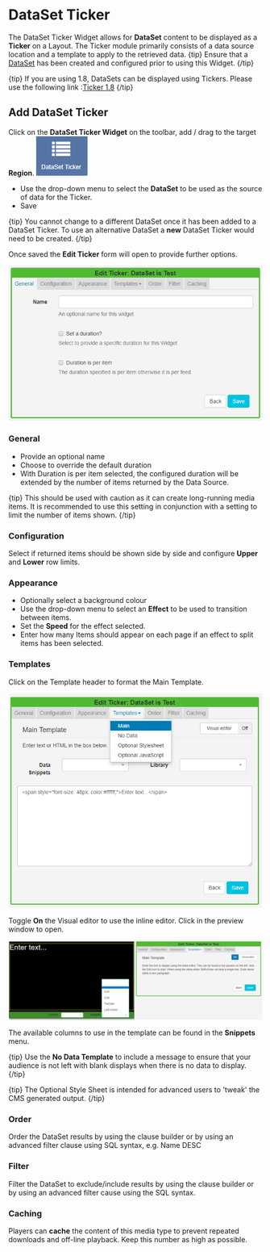 <!--toc=widgets-->
# DataSet Ticker

The DataSet Ticker Widget allows for **DataSet** content to be displayed as a **Ticker** on a Layout. The Ticker module primarily consists of a data source location and a template to apply to the retrieved data.
{tip}
Ensure that a [DataSet](https://xibo.org.uk/manual/en/media_datasets.html) has been created and configured prior to using this Widget.
{/tip}

{tip}
If you are using 1.8, DataSets can be displayed using Tickers. Please use the following link :[Ticker 1.8](media_module_ticker_1.8.html)
{/tip}



## Add DataSet Ticker

Click on the **DataSet Ticker Widget** on the toolbar,  add / drag to the target **Region**.  ![DataSet Ticker Widget](img/v2_media_datasetticker_widget.png)

- Use the drop-down menu to select the **DataSet** to be used as the source of data for the Ticker.
- Save

{tip}
You cannot change to a different DataSet once it has been added to a DataSet Ticker. To use an alternative DataSet a **new** DataSet Ticker would need to be created.
{/tip}

Once saved the **Edit Ticker** form will open to provide further options.

![DataSet Ticker Edit Form](img/v2_media_datasetticker_edit.png)

### General

- Provide an optional name
- Choose to override the default duration
- With Duration is per item selected, the configured duration will be extended by the number of items returned by the Data Source.

{tip}
This should be used with caution as it can create long-running media items. It is recommended to use this setting in conjunction with a setting to limit the number of items shown.
{/tip}

### Configuration

Select if returned items should be shown side by side and configure **Upper** and **Lower** row limits.

### Appearance

- Optionally select a background colour
- Use the drop-down menu to select an **Effect** to be used to transition between items.
- Set the **Speed** for the effect selected.
- Enter how many Items should appear on each page if an effect to split items has been selected.

### Templates

Click on the Template header to format the Main Template.

![DataSet Ticker Template](img/v2_media_datasetticker_templates.png)

Toggle **On** the Visual editor to use the inline editor. Click in the preview window to open. 

![DataSet Ticker Inline Editor](img/v2_media_datasetticker_inlineeditor.png)

The available columns to use in the template can be found in the **Snippets** menu.

{tip}
Use the **No Data Template** to include a message to ensure that your audience is not left with blank displays when there is no data to display.
{/tip}

{tip}
The Optional Style Sheet is intended for advanced users to 'tweak' the CMS generated output.
{/tip}

### Order

Order the DataSet results by using the clause builder or by using an advanced filter clause using SQL syntax, e.g. Name DESC

### Filter

Filter the DataSet to exclude/include results by using the clause builder or by using an advanced filter cause using the SQL syntax.

### Caching

Players can **cache** the content of this media type to prevent repeated downloads and off-line playback. Keep this number as high as possible.















